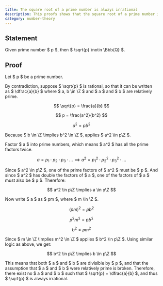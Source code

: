 ```yaml
---
title: The square root of a prime number is always irrational
description: This proofs shows that the square root of a prime number is always irrational.
category: number-theory
---
```


## Statement

Given prime number $ p $, then $ \sqrt{p} \notin \Bbb{Q} $.

## Proof

Let $ p $ be a prime number.

By contradiction, suppose $ \sqrt{p} $ is rational, so that it can be written as $ \dfrac{a}{b} $ where $ a, b \in \Z $ and $ a $ and $ b $ are relatively prime.

$$ \sqrt{p} = \frac{a}{b} $$

$$ p = \frac{a^2}{b^2} $$

$$ a^2 = pb^2 $$

Because $ b \in \Z \implies b^2 \in \Z $, applies $ a^2 \in p\Z $.

Factor $ a $ into prime numbers, which means $ a^2 $ has all the prime factors twice.

$$ a = p_1 \cdot p_2 \cdot p_3 \cdot ... \implies a^2 = p_1^2 \cdot p_2^2 \cdot p_3^2 \cdot ... $$

Since $ a^2 \in p\Z $, one of the prime factors of $ a^2 $ must be $ p $. And since $ a^2 $ has double the factors of $ a $, one of the factors of $ a $ must also be $ p $. Therefore:

$$ a^2 \in p\Z \implies a \in p\Z $$

Now write $ a $ as $ pm $, where $ m \in \Z $.

$$ (pm)^2 = pb^2 $$

$$ p^2 m^2 = pb^2 $$

$$ b^2 = pm^2 $$

Since $ m \in \Z \implies m^2 \in \Z $ applies $ b^2 \in p\Z $. Using similar logic as above, we get:

$$ b^2 \in p\Z \implies b \in p\Z $$

This means that both $ a $ and $ b $ are divisible by $ p $, and that the assumption that $ a $ and $ b $ were relatively prime is broken. Therefore, there exist no $ a $ and $ b $ such that $ \sqrt{p} = \dfrac{a}{b} $, and thus $ \sqrt{p} $ is always irrational.
